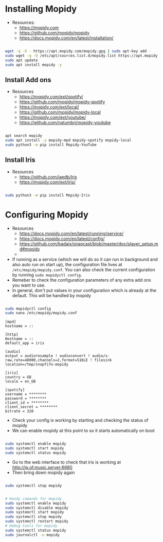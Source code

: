 # Installing Mopidy

 - Resources:
   - https://mopidy.com
   - https://github.com/mopidy/mopidy
   - https://docs.mopidy.com/en/latest/installation/

```bash

wget -q -O - https://apt.mopidy.com/mopidy.gpg | sudo apt-key add -
sudo wget -q -O /etc/apt/sources.list.d/mopidy.list https://apt.mopidy.com/buster.list
sudo apt update
sudo apt install mopidy -y

```
## Install Add ons
- Resources
  - https://mopidy.com/ext/spotify/
  - https://github.com/mopidy/mopidy-spotify
  - https://mopidy.com/ext/local/
  - https://github.com/mopidy/mopidy-local
  - https://mopidy.com/ext/youtube/
  - https://github.com/natumbri/mopidy-youtube

```bash

apt search mopidy
sudo apt install -y mopidy-mpd mopidy-spotify mopidy-local
sudo python3 -m pip install Mopidy-YouTube

```

## Install Iris
- Resources
  - https://github.com/jaedb/Iris
  - https://mopidy.com/ext/iris/

```bash

sudo python3 -m pip install Mopidy-Iris

```

# Configuring Mopidy

- Resources
  - https://docs.mopidy.com/en/latest/running/service/
  - https://docs.mopidy.com/en/latest/config/
  - https://github.com/badaix/snapcast/blob/master/doc/player_setup.md#mopidy
  - 
- If running as a service (which we will do so it can run in background and also auto run on start up), the configuration file lives at `/etc/mopidy/mopidy.conf`. You can also check the current configuration by running `sudo mopidyctl config`.
- Remeber to check the configuration parameters of any extra add ons you want to use.
- In general, don't put values in your configuration which is already at the default. This will be handled by mopidy
```bash

sudo mopidyctl config
sudo nano /etc/mopidy/mopidy.conf

```

```config
[mpd]
hostname = ::

[http]
Hostname = ::
default_app = iris

[audio]
output = audioresample ! audioconvert ! audio/x-raw,rate=48000,channels=2,format=S16LE ! filesink location=/tmp/snapfifo-mopidy

[iris]
country = GB
locale = en_GB

[spotify]
username = ********
password = ********
client_id = ********
client_secret = ********
bitrate = 320

```

- Check your config is working by starting and checking the status of mopidy
- We can enable mopidy at this point to so it starts automatically on boot

```bash

sudo systemctl enable mopidy
sudo systemctl start mopidy
sudo systemctl status mopidy

```
- Go to the web interface to check that iris is working at http://ip.of.music.server:6680
- Then bring down mopidy again
```bash

sudo systemctl stop mopidy

```
```bash

# Handy comands for mopidy
sudo systemctl enable mopidy
sudo systemctl disable mopidy
sudo systemctl start mopidy
sudo systemctl stop mopidy
sudo systemctl restart mopidy
# Debug tools for mopidy
sudo systemctl status mopidy
sudo journalctl -u mopidy

```

